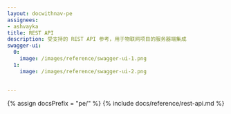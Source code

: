 ```yaml
---
layout: docwithnav-pe
assignees:
- ashvayka
title: REST API
description: 受支持的 REST API 参考，用于物联网项目的服务器端集成
swagger-ui:
  0:
    image: /images/reference/swagger-ui-1.png
  1:
    image: /images/reference/swagger-ui-2.png


---
```


{% assign docsPrefix = "pe/" %}
{% include docs/reference/rest-api.md %}